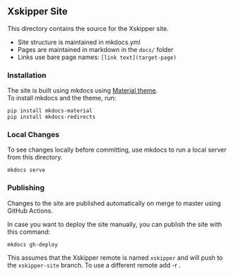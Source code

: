 <!--
 -- Copyright 2021 IBM Corp.
 -- SPDX-License-Identifier: Apache-2.0
 -->

## Xskipper Site

This directory contains the source for the Xskipper site.

* Site structure is maintained in mkdocs.yml
* Pages are maintained in markdown in the `docs/` folder
* Links use bare page names: `[link text](target-page)`

### Installation

The site is built using mkdocs using [Material theme](https://squidfunk.github.io/mkdocs-material/getting-started/).\
To install mkdocs and the theme, run:

```
pip install mkdocs-material
pip install mkdocs-redirects
```

### Local Changes

To see changes locally before committing, use mkdocs to run a local server from this directory.

```
mkdocs serve
```

### Publishing

Changes to the site are published automatically on merge to master using GitHub Actions.

In case you want to deploy the site manually, you can publish the site with this command:

```
mkdocs gh-deploy
```

This assumes that the Xskipper remote is named `xskipper` and will push to the `xskipper-site` branch. To use a different remote add -r <remote-name>.